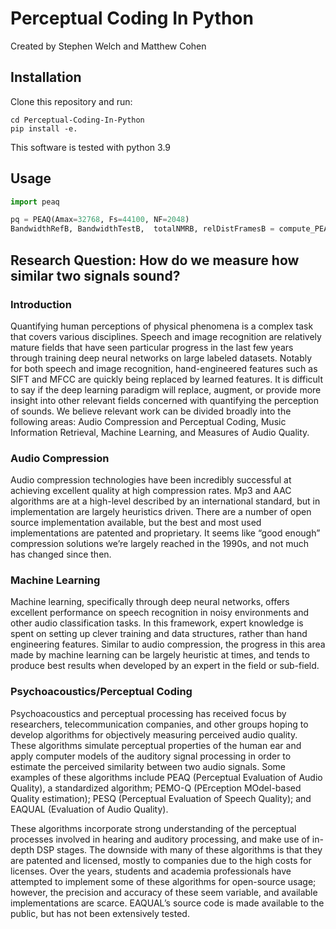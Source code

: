 # Perceptual Coding In Python

Created by Stephen Welch and Matthew Cohen

## Installation 

Clone this repository and run:

```
cd Perceptual-Coding-In-Python
pip install -e.
```

This software is tested with python 3.9

## Usage

````python
import peaq

pq = PEAQ(Amax=32768, Fs=44100, NF=2048)
BandwidthRefB, BandwidthTestB,  totalNMRB, relDistFramesB = compute_PEAQ_from_file(peaq, ref_file, test_file)
````

## Research Question: How do we measure how similar two signals sound?

### Introduction

Quantifying human perceptions of physical phenomena is a complex task that covers various disciplines. Speech and image recognition are relatively mature fields that have seen particular progress in the last few years through training deep neural networks on large labeled datasets. Notably for both speech and image recognition, hand-engineered features such as SIFT and MFCC are quickly being replaced by learned features. It is difficult to say if the deep learning paradigm will replace, augment, or provide more insight into other relevant fields concerned with quantifying the perception of sounds. We believe relevant work can be divided broadly into the following areas: Audio Compression and Perceptual Coding, Music Information Retrieval, Machine Learning, and Measures of Audio Quality.

### Audio Compression
	
Audio compression technologies have been incredibly successful at achieving excellent quality at high compression rates. Mp3 and AAC algorithms are at a high-level described by an international standard, but in implementation are largely heuristics driven. There are a number of open source implementation available, but the best and most used implementations are patented and proprietary. It seems like “good enough” compression solutions we’re largely reached in the 1990s, and not much has changed since then. 

### Machine Learning

Machine learning, specifically through deep neural networks, offers excellent performance on speech recognition in noisy environments and other audio classification tasks. In this framework, expert knowledge is spent on setting up clever training and data structures, rather than hand engineering features. Similar to audio compression, the progress in this area made by machine learning can be largely heuristic at times, and tends to produce best results when developed by an expert in the field or sub-field.

### Psychoacoustics/Perceptual Coding
	
Psychoacoustics and perceptual processing has received focus by researchers, telecommunication companies, and other groups hoping to develop algorithms for objectively measuring perceived audio quality. These algorithms simulate perceptual properties of the human ear and apply computer models of the auditory signal processing in order to estimate the perceived similarity between two audio signals. Some examples of these algorithms include PEAQ (Perceptual Evaluation of Audio Quality), a standardized algorithm; PEMO-Q (PErception MOdel-based Quality estimation); PESQ (Perceptual Evaluation of Speech Quality); and EAQUAL (Evaluation of Audio Quality). 

These algorithms incorporate strong understanding of the perceptual processes involved in hearing and auditory processing, and make use of in-depth DSP stages. The downside with many of these algorithms is that they are patented and licensed, mostly to companies due to the high costs for licenses. Over the years, students and academia professionals have attempted to implement some of these algorithms for open-source usage; however, the precision and accuracy of these seem variable, and available implementations are scarce. EAQUAL’s source code is made available to the public, but has not been extensively tested.

